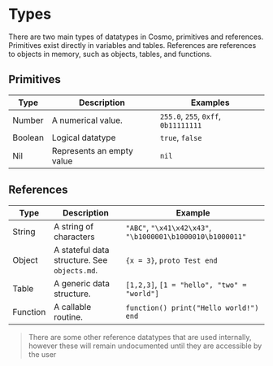 # Types

There are two main types of datatypes in Cosmo, primitives and references. Primitives exist directly in variables and tables. References are references to objects in memory, such as objects, tables, and functions. 

## Primitives

| Type     | Description                  | Examples                               |
| -------- | ---------------------------- | -------------------------------------- |
| Number   | A numerical value.           | `255.0`, `255`, `0xff`, `0b11111111`   |
| Boolean  | Logical datatype             | `true`, `false`                        |
| Nil      | Represents an empty value    | `nil`                                  |

## References

| Type     | Description                  | Example                                |
| -------- | ---------------------------- | -------------------------------------- |
| String   | A string of characters       | `"ABC"`, `"\x41\x42\x43"`, `"\b1000001\b1000010\b1000011"` |
| Object   | A stateful data structure. See `objects.md`. | `{x = 3}`, `proto Test end` |
| Table    | A generic data structure.    | `[1,2,3]`, `[1 = "hello", "two" = "world"]` |
| Function | A callable routine.          | `function() print("Hello world!") end` |
> There are some other reference datatypes that are used internally, however these will remain undocumented until they are accessible by the user